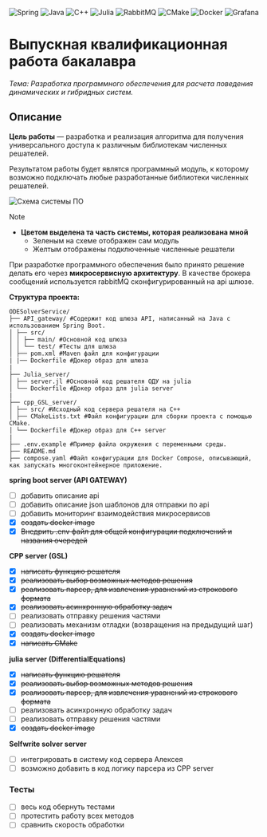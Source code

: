 ![Spring](https://img.shields.io/badge/spring-%236DB33F.svg?style=for-the-badge&logo=spring&logoColor=white)
![Java](https://img.shields.io/badge/java-%23ED8B00.svg?style=for-the-badge&logo=openjdk&logoColor=white)
![C++](https://img.shields.io/badge/c++-%2300599C.svg?style=for-the-badge&logo=c%2B%2B&logoColor=white)
![Julia](https://img.shields.io/badge/-Julia-9558B2?style=for-the-badge&logo=julia&logoColor=white)
![RabbitMQ](https://img.shields.io/badge/Rabbitmq-FF6600?style=for-the-badge&logo=rabbitmq&logoColor=white)
![CMake](https://img.shields.io/badge/CMake-%23008FBA.svg?style=for-the-badge&logo=cmake&logoColor=white)
![Docker](https://img.shields.io/badge/docker-%230db7ed.svg?style=for-the-badge&logo=docker&logoColor=white)
![Grafana](https://img.shields.io/badge/grafana-%23F46800.svg?style=for-the-badge&logo=grafana&logoColor=white)

# Выпускная квалификационная работа бакалавра

_Тема: Разработка программного обеспечения для расчета поведения динамических и гибридных систем._

## Описание

**Цель работы** — разработка и реализация алгоритма для получения универсального доступа к различным библиотекам численных решателей.

Результатом работы будет являтся программный модуль, к которому возможно подключать любые разработанные библиотеки численных решателей.

![Схема системы ПО](https://github.com/user-attachments/assets/ef51008a-f6eb-40ef-af63-251c53e1cb1e)

> [!NOTE]
>
> - **Цветом выделена та часть системы, которая реализована мной**
>   - Зеленым на схеме отображен сам модуль
>   - Желтым отображены подключенные численные решатели

При разработке программного обеспечения было принято решение делать его через **микросервисную архитектуру**.
В качестве брокера сообщений используется rabbitMQ сконфигурированный на api шлюзе.

**Структура проекта:**

```
ODESolverService/
├── API_gateway/ #Содержит код шлюза API, написанный на Java с использованием Spring Boot.
│ ├── src/
│ │ ├── main/ #Основной код шлюза
│ │ └── test/ #Тесты для шлюза
│ ├── pom.xml #Maven файл для конфигурации
| |── Dockerfile #Докер образ для шлюза
|
├── Julia_server/
│ ├── server.jl #Основной код решателя ОДУ на julia
│ └── Dockerfile #Докер образ для julia server
|
├── cpp_GSL_server/
│ ├── src/ #Исходный код сервера решателя на C++
│ ├── CMakeLists.txt #Файл конфигурации для сборки проекта с помощью CMake.
│ └── Dockerfile #Докер образ для C++ server
|
├── .env.example #Пример файла окружения с переменными среды.
├── README.md
├── compose.yaml #Файл конфигурации для Docker Compose, описывающий, как запускать многоконтейнерное приложение.
```
**spring boot server (API GATEWAY)**

- [ ] добавить описание api
- [ ] добавить описание json шаблонов для отправки по api
- [ ] добавить мониторинг взаимодействия микросервисов
- [x] ~~создать docker image~~
- [x] ~~Внедрить .env файл для общей конфигурации подключений и названия очередей~~

**CPP server (GSL)**

- [x] ~~написать функцию решателя~~
- [x] ~~реализовать выбор возможных методов решения~~
- [x] ~~реализовать парсер, для извлечения уравнений из строкового формата~~
- [x] ~~реализовать асинхронную обработку задач~~
- [ ] реализовать отправку решения частями
- [ ] реализовать механизм отладки (возвращения на предыдущий шаг)
- [x] ~~создать docker image~~
- [x] ~~написать CMake~~

**julia server (DifferentialEquations)**

- [x] ~~написать функцию решателя~~
- [x] ~~реализовать выбор возможных методов решения~~
- [x] ~~реализовать парсер, для извлечения уравнений из строкового формата~~
- [ ] реализовать асинхронную обработку задач
- [ ] реализовать отправку решения частями
- [x] ~~создать docker image~~

**Selfwrite solver server**

- [ ] интегрировать в систему код сервера Алексея
- [ ] возможно добавить в код логику парсера из CPP server

### Тесты

- [ ] весь код обернуть тестами
- [ ] протестить работу всех методов
- [ ] сравнить скорость обработки
